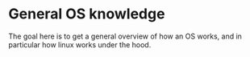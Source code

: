 # General OS knowledge

The goal here is to get a general overview of how an OS works, and in particular how linux works under the hood.